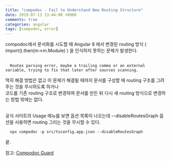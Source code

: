 ```yaml
---
title: "compodoc - Fail to Understand New Routing Structure"
date: 2019-07-11 13:44:00 +0900
comments: true
categories: angular
tags: [compodoc, error]
---
```




compodoc에서 문서화를 시도할 때 Angular 8 에서 변경된 routing 방식 ( import().then(m->m.Module) ) 을 인식하지 못하는 문제가 발생한다.<br><br>


      Routes parsing error, maybe a trailing comma or an external variable, trying to fix that later after sources scanning.


딱히 해결 방법은 없고 이 문제가 해결될 때까지 문서를 구성할 때 routing 구조를 그려주는 것을 무시하도록 하거나 <br>코드를 기존 routing 구조로 변경하여 문서를 만든 뒤 다시 새 routing 방식으로 변경하는 방법 밖에는 없다.<br><br>


공식 사이트의 Usage 메뉴를 보면 옵션 목록이 나오는데 --disableRoutesGraph 옵션을 사용하면 routing 그리는 것을 무시할 수 있다.<br>

      npx compodoc -p src/tsconfig.app.json --disableRoutesGraph 


끝.

참고: [Compodoc Guard](https://compodoc.app/guides/usage.html)